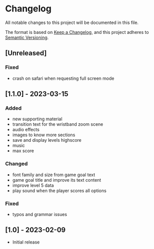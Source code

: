 # Changelog

All notable changes to this project will be documented in this file.

The format is based on [Keep a Changelog](https://keepachangelog.com/en/1.0.0/),
and this project adheres to [Semantic Versioning](https://semver.org/spec/v2.0.0.html).

## [Unreleased]

### Fixed

- crash on safari when requesting full screen mode

## [1.1.0] - 2023-03-15

### Added

- new supporting material
- transition text for the wristband zoom scene
- audio effects
- images to know more sections
- save and display levels highscore
- music
- max score

### Changed

- font family and size from game goal text
- game goal title and improve its text content
- improve level 5 data
- play sound when the player scores all options

### Fixed

- typos and grammar issues

## [1.0] - 2023-02-09

- Initial release
